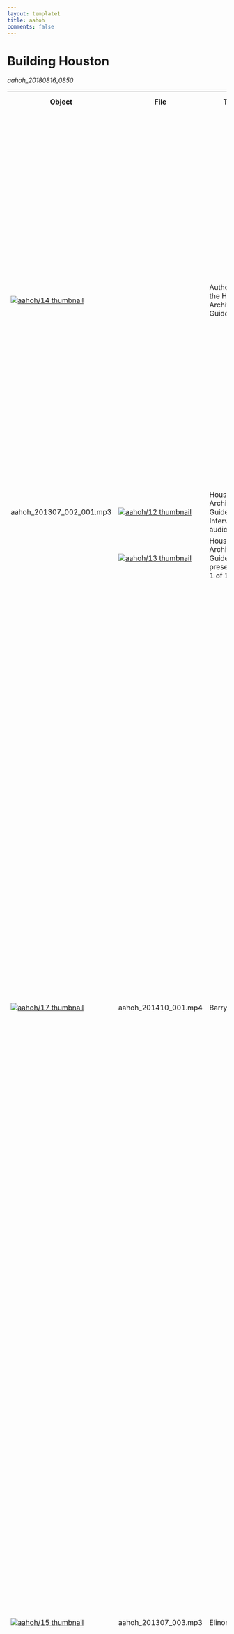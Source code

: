 ```yaml
---
layout: template1
title: aahoh
comments: false
---
```


# Building Houston
_aahoh_20180816_0850_

<table>
<tr>
<th>Object</th>
<th>File</th>
<th>Title</th>
<th>Alternate Title</th>
<th>Series Title</th>
<th>Creator</th>
<th>Contributor</th>
<th>Publisher</th>
<th>Date</th>
<th>Language</th>
<th>Description</th>
<th>Subject</th>
<th>Place</th>
<th>Time Period</th>
<th>Genre</th>
<th>Format</th>
<th>Type</th>
<th>Extent</th>
<th>Collection</th>
<th>Identifier</th>
<th>ArchivesSpace URI</th>
<th>Donor</th>
<th>Rights</th>
<th>Access Rights</th>
<th>Note</th>
</tr>
<tr>
<td><a href="http://digital.lib.uh.edu/collection/aahoh/item/14"><img src="http://digital.lib.uh.edu/contentdm/image/thumbnail/aahoh/14" alt="aahoh/14 thumbnail" /></a></td>
<td></td>
<td>Authors of the Houston Architectural Guide</td>
<td style="background-color: #e6e6e6"></td>
<td style="background-color: #e6e6e6"></td>
<td>
<ul>
<li>Fox, Stephen, 1950-</li>
<li>Moorhead, Gerald</li>
<li>Bradley, Barrie Scardino, 1945-</li>
<li>AIAH Houston</li>
<li>Minor, Craig</li>
<li>Bienvenue, Rusty</li>
</ul>
</td>
<td style="background-color: #e6e6e6"></td>
<td style="background-color: #e6e6e6"></td>
<td>2013-06-14</td>
<td>eng</td>
<td>AIA Houston's Executive Director Rusty Bienvenue hosts a conversation followed by a question and answer with the principal authors involved in publishing the 3rd Edition of the Houston Architectural Guide.</td>
<td>
<ul>
<li>Editing</li>
<li>Library materials--Digitization</li>
<li>Bookbinding</li>
<li>Photographs</li>
<li>Maps</li>
<li>Tours</li>
<li>Buildings--Texas</li>
<li>Buildings--England</li>
<li>History--Sources</li>
<li>Architectural guide mobile application</li>
<li>Missions of Espada, San Antonio</li>
<li>Research methods</li>
<li>Papademetriou, Peter C.</li>
<li>Society of Architectural Historians</li>
<li>Pevsner, Nikolaus, 1902-1983</li>
<li>Fox, Stephen, 1950-</li>
<li>Moorhead, Gerald</li>
<li>Bradley, Barrie Scardino, 1945-</li>
<li>Minor, Craig</li>
<li>Bienvenue, Rusty</li>
<li>Tempietto Zeni</li>
</ul>
</td>
<td style="background-color: #e6e6e6"></td>
<td style="background-color: #e6e6e6"></td>
<td>
<ul>
<li>interviews</li>
<li>presentation copies</li>
</ul>
</td>
<td style="background-color: #e6e6e6"></td>
<td>
<ul>
<li>Sound</li>
<li>Image</li>
</ul>
</td>
<td style="background-color: #e6e6e6"></td>
<td>
<ul>
<li>William R. Jenkins Architecture and Art Library</li>
<li>Building Houston, An Oral History Project</li>
</ul>
</td>
<td>Authors_20130508</td>
<td style="background-color: #e6e6e6"></td>
<td style="background-color: #e6e6e6"></td>
<td>Educational use only, no other permissions given. Copyright to this resource is held by the content creator, author, artist or other entity, and is provided here for educational purposes only. It may not be reproduced or distributed in any format without written permission of the copyright owner. For more information please see UH Digital Library Fair Use policy on the UH Digital Library About page.</td>
<td style="background-color: #e6e6e6"></td>
<td style="background-color: #e6e6e6"></td>
</tr>
<tr>
<td>aahoh_201307_002_001.mp3</td>
<td><a href="http://digital.lib.uh.edu/collection/aahoh/item/14/show/12"><img src="http://digital.lib.uh.edu/contentdm/image/thumbnail/aahoh/12" alt="aahoh/12 thumbnail" /></a></td>
<td>Houston Architecural Guide Interview audio, 1 of 1</td>
<td style="background-color: #e6e6e6"></td>
<td style="background-color: #e6e6e6"></td>
<td style="background-color: #e6e6e6"></td>
<td style="background-color: #e6e6e6"></td>
<td style="background-color: #e6e6e6"></td>
<td style="background-color: #e6e6e6"></td>
<td style="background-color: #e6e6e6"></td>
<td style="background-color: #e6e6e6"></td>
<td style="background-color: #e6e6e6"></td>
<td style="background-color: #e6e6e6"></td>
<td style="background-color: #e6e6e6"></td>
<td>interviews</td>
<td style="background-color: #e6e6e6"></td>
<td>Sound</td>
<td style="background-color: #e6e6e6"></td>
<td style="background-color: #e6e6e6"></td>
<td style="background-color: #e6e6e6"></td>
<td style="background-color: #e6e6e6"></td>
<td style="background-color: #e6e6e6"></td>
<td style="background-color: #e6e6e6"></td>
<td style="background-color: #e6e6e6"></td>
<td style="background-color: #e6e6e6"></td>
</tr>
<tr>
<td></td>
<td><a href="http://digital.lib.uh.edu/collection/aahoh/item/14/show/13"><img src="http://digital.lib.uh.edu/contentdm/image/thumbnail/aahoh/13" alt="aahoh/13 thumbnail" /></a></td>
<td>Houston Architecture Guide presentation, 1 of 1</td>
<td style="background-color: #e6e6e6"></td>
<td style="background-color: #e6e6e6"></td>
<td style="background-color: #e6e6e6"></td>
<td style="background-color: #e6e6e6"></td>
<td style="background-color: #e6e6e6"></td>
<td style="background-color: #e6e6e6"></td>
<td style="background-color: #e6e6e6"></td>
<td style="background-color: #e6e6e6"></td>
<td style="background-color: #e6e6e6"></td>
<td style="background-color: #e6e6e6"></td>
<td style="background-color: #e6e6e6"></td>
<td>presentation copies</td>
<td style="background-color: #e6e6e6"></td>
<td>Image</td>
<td style="background-color: #e6e6e6"></td>
<td style="background-color: #e6e6e6"></td>
<td style="background-color: #e6e6e6"></td>
<td style="background-color: #e6e6e6"></td>
<td style="background-color: #e6e6e6"></td>
<td style="background-color: #e6e6e6"></td>
<td style="background-color: #e6e6e6"></td>
<td style="background-color: #e6e6e6"></td>
</tr>
<tr>
<td><a href="http://digital.lib.uh.edu/collection/aahoh/item/17"><img src="http://digital.lib.uh.edu/contentdm/image/thumbnail/aahoh/17" alt="aahoh/17 thumbnail" /></a></td>
<td>aahoh_201410_001.mp4</td>
<td>Barry Moore</td>
<td style="background-color: #e6e6e6"></td>
<td style="background-color: #e6e6e6"></td>
<td>
<ul>
<li>Moore, Barry, F.A.I.A.</li>
<li>Homeyer, Paul</li>
<li>AIAH Houston</li>
</ul>
</td>
<td style="background-color: #e6e6e6"></td>
<td style="background-color: #e6e6e6"></td>
<td>2014-07-04</td>
<td>eng</td>
<td>Paul Homeyer interviews Barry Moore, who discusses his career in Houston and his father, Harvin Moore.</td>
<td>
<ul>
<li>Historic preservation</li>
<li>Architecture</li>
<li>Kellum-Noble house</li>
<li>Rice Memorial Chapel</li>
<li>Education</li>
<li>Teaching</li>
<li>Moores School of Music Building</li>
<li>Hardcopy</li>
<li>InnerView Magazine</li>
<li>Houston Press</li>
<li>Houson Chronicle</li>
<li>The Orange Show</li>
<li>KIPP Public Charter Schools</li>
<li>Julia Ideson Building</li>
<li>Architecture Center</li>
<li>Houston Metropolitan Research Center</li>
<li>Moore, Harvin C., 1905-</li>
<li>Rice University. School of Architecture</li>
<li>Harris County Heritage Society</li>
<li>American Institute of Architecture</li>
<li>Peterson, Charles E. (Charles Emil), 1906-2004</li>
<li>Reeves, F. Blair, 1922-</li>
<li>Historic American Building Survey (San Francisco, Calif.)</li>
<li>Briscoe, Birdsall</li>
<li>Staub, John F., 1892-1981</li>
<li>Kamrath, Karl, 1911-1988</li>
<li>Mackie, Frederick J.</li>
<li>Rice University</li>
<li>Space Center Houston: University of Pennsylvania</li>
<li>University of California, Berkeley</li>
<li>Eckbo, Garrett</li>
<li>Barnstone, Howard</li>
<li>High School for the Performing and Visual Arts (Houston, Tex.)</li>
<li>Moores Opera Center</li>
<li>Mod, Anna</li>
<li>University of Texas Medical Branch at Galveston</li>
<li>Woodcock, David G.</li>
<li>Interior Design Association</li>
<li>Becnel, Veronica Nia Dorian (1949-1990)</li>
<li>Lloyd, Hermon</li>
<li>Lloyd & Morgan</li>
<li>Golemon, Albert</li>
<li>Barry Moore Architects</li>
<li>Denny Ray and Wines Associates</li>
<li>Ray and Hollington Architects: Denny, Ruth</li>
<li>Cavitt McKnight Weymouth Inc.</li>
<li>Cullen Performance Hall</li>
<li>Pleas Doyle Associates</li>
<li>The Mathes Group</li>
<li>Kreymer, Karol</li>
<li>Rose, Howard</li>
<li>Jennings, Richard</li>
<li>Sikes Jennings Kelly & Brewer</li>
<li>Crawford, Sam</li>
<li>Moore, Chris</li>
<li>Ortiz, Ruth</li>
<li>Furr, Jim</li>
<li>Jenninges, Sikesl Brewer, Ben</li>
</ul>
</td>
<td>
<ul>
<li>The Woodlands, Texas</li>
<li>Houston, Texas</li>
<li>Japan</li>
</ul>
</td>
<td style="background-color: #e6e6e6"></td>
<td>interviews</td>
<td style="background-color: #e6e6e6"></td>
<td>Moving Image</td>
<td style="background-color: #e6e6e6"></td>
<td>
<ul>
<li>William R. Jenkins Architecture and Art Library</li>
<li>Building Houston, An Oral History Project</li>
</ul>
</td>
<td>aahoh_201410_001</td>
<td style="background-color: #e6e6e6"></td>
<td style="background-color: #e6e6e6"></td>
<td>Educational use only, no other permissions given. Copyright to this resource is held by the content creator, author, artist or other entity, and is provided here for educational purposes only. It may not be reproduced or distributed in any format without written permission of the copyright owner. For more information please see UH Digital Library Fair Use policy on the UH Digital Library About page.</td>
<td style="background-color: #e6e6e6"></td>
<td style="background-color: #e6e6e6"></td>
</tr>
<tr>
<td><a href="http://digital.lib.uh.edu/collection/aahoh/item/15"><img src="http://digital.lib.uh.edu/contentdm/image/thumbnail/aahoh/15" alt="aahoh/15 thumbnail" /></a></td>
<td>aahoh_201307_003.mp3</td>
<td>Elinor Evans</td>
<td style="background-color: #e6e6e6"></td>
<td style="background-color: #e6e6e6"></td>
<td>
<ul>
<li>Samuels, Danny M., 1947-</li>
<li>Essinger, Catherine</li>
<li>AIAH Houston</li>
<li>Evans, Elinor</li>
</ul>
</td>
<td style="background-color: #e6e6e6"></td>
<td style="background-color: #e6e6e6"></td>
<td>2013-06-20</td>
<td>eng</td>
<td>Former Rice student Danny Sammuels interviews Elinor Evans. Evans discusses her background, teaching career, classroom technique and influences as well as her parallel career as an artist.</td>
<td>
<ul>
<li>Architecture</li>
<li>Teaching</li>
<li>Classroom management</li>
<li>Oklahoma State University</li>
<li>Chouinard Art Institute (Los Angeles, Calif.)</li>
<li>University of Illinois at Urbana-Champaign</li>
<li>Rice University</li>
<li>Caudill, William</li>
<li>Yale University</li>
<li>Albers, Josef</li>
<li>Kahn, Louis I., 1901-1974</li>
<li>Johnson, Philip, 1906-2005</li>
<li>Schorre, Charles</li>
<li>Barnstone, Howard</li>
<li>Cimarron Valley Ranch, Oklahoma</li>
<li>Glass House</li>
<li>Evans, Elinor</li>
</ul>
</td>
<td>Bartlesville, Oklahoma</td>
<td style="background-color: #e6e6e6"></td>
<td>interviews</td>
<td style="background-color: #e6e6e6"></td>
<td>Sound</td>
<td style="background-color: #e6e6e6"></td>
<td>
<ul>
<li>William R. Jenkins Architecture and Art Library</li>
<li>Building Houston, An Oral History Project</li>
</ul>
</td>
<td>Evans_20130620</td>
<td style="background-color: #e6e6e6"></td>
<td style="background-color: #e6e6e6"></td>
<td>Educational use only, no other permissions given. Copyright to this resource is held by the content creator, author, artist or other entity, and is provided here for educational purposes only. It may not be reproduced or distributed in any format without written permission of the copyright owner. For more information please see UH Digital Library Fair Use policy on the UH Digital Library About page.</td>
<td style="background-color: #e6e6e6"></td>
<td style="background-color: #e6e6e6"></td>
</tr>
<tr>
<td><a href="http://digital.lib.uh.edu/collection/aahoh/item/5"><img src="http://digital.lib.uh.edu/contentdm/image/thumbnail/aahoh/5" alt="aahoh/5 thumbnail" /></a></td>
<td></td>
<td>Eugene Aubry</td>
<td style="background-color: #e6e6e6"></td>
<td style="background-color: #e6e6e6"></td>
<td>
<ul>
<li>Aubry, Eugene, 1935-</li>
<li>Essinger, Catherine</li>
<li>AIAH Houston</li>
</ul>
</td>
<td style="background-color: #e6e6e6"></td>
<td style="background-color: #e6e6e6"></td>
<td>2012-10-30</td>
<td>eng</td>
<td>Eugene Aubry interviewed by Catherine Essinger.  Aubry discusses his influences growing up in Galveston, his architectural practice, a partnership with S. I. Morris and with Howard Barnstone, and select projects.</td>
<td>
<ul>
<li>Architecture</li>
<li>Architectural firms</li>
<li>Tin houses</li>
<li>Tin movement</li>
<li>Aubry, Eugene, 1935-</li>
<li>Essinger, Catherine</li>
<li>Rothko Chapel (Houston, Tex.)</li>
<li>Transco Tower (Houston, Tex.)</li>
<li>Clayton, Nick</li>
<li>University of Houston</li>
<li>Barnstone, Howard</li>
<li>Menil, John de</li>
<li>Menil, Dominique de</li>
<li>Morris, S. I.</li>
<li>Rice University. Media Center</li>
<li>Pei, I. M., 1917-</li>
<li>Colaco, Joseph P.</li>
<li>Mashburn, Joe</li>
<li>Cartier-Bresson, Henri, 1908-2004</li>
<li>Stoller, Ezra</li>
<li>Swan, Simone</li>
<li>Gehry, Frank O., 1929-</li>
<li>Johnson, Philip, 1906-2005</li>
<li>Rice University</li>
<li>Contemporary Arts Museum</li>
<li>Burgee, John, 1933-</li>
<li>Wortham Theater Center</li>
<li>Glassell School of Art</li>
<li>Barbara Fendrick Gallery</li>
<li>Paley, Albert</li>
<li>Holmes, Ann</li>
<li>Nevelson, Louise, 1899-1988</li>
<li>Ball High School, Galveston, Texas</li>
<li>Zwiener, Charles</li>
<li>Keeland, Burdette</li>
<li>Palmer, Don</li>
<li>Rosenburg, Adrian</li>
<li>Bolton, Preston</li>
<li>Neuhaus, Hugo</li>
<li>Manley, John</li>
<li>de Menil house</li>
<li>Bellows, Warren</li>
<li>Rice University Art Barn</li>
<li>Garrett, Pete Ed</li>
<li>Harris Co. Center for the Retarded</li>
<li>Denny Kempner House</li>
<li>Vassar Place Apartments</li>
<li>Roy Avenue Townhouses</li>
<li>Awty International School</li>
<li>Central Public Library</li>
<li>Hennington, David M.</li>
<li>Walsh, Sally</li>
<li>Julia B. Ideson Library</li>
<li>Claes Oldenburg Geometric Mouse</li>
<li>Columbia Central Library</li>
<li>Selby (Florida) Library</li>
<li>Jenkins, William (Bill)</li>
<li>Adler, Gail F.</li>
<li>Adler, Louis</li>
<li>Masterson, Harry</li>
<li>Wortham, Rusty Cizik, Robert (Bob)</li>
<li>Esperson Building</li>
<li>Daniels, Myra Janco</li>
<li>Naples Philharmonic Center for the Arts</li>
<li>Artis-Naples</li>
</ul>
</td>
<td>Galveston, Texas</td>
<td style="background-color: #e6e6e6"></td>
<td>interviews</td>
<td style="background-color: #e6e6e6"></td>
<td>Sound</td>
<td style="background-color: #e6e6e6"></td>
<td>
<ul>
<li>William R. Jenkins Architecture and Art Library</li>
<li>Building Houston, An Oral History Project</li>
</ul>
</td>
<td>Aubry_20131030</td>
<td style="background-color: #e6e6e6"></td>
<td style="background-color: #e6e6e6"></td>
<td>Educational use only, no other permissions given. Copyright to this resource is held by the content creator, author, artist or other entity, and is provided here for educational purposes only. It may not be reproduced or distributed in any format without written permission of the copyright owner. For more information please see UH Digital Library Fair Use policy on the UH Digital Library About page.</td>
<td style="background-color: #e6e6e6"></td>
<td style="background-color: #e6e6e6"></td>
</tr>
<tr>
<td>aahoh_201307_008_001.mp3</td>
<td><a href="http://digital.lib.uh.edu/collection/aahoh/item/5/show/3"><img src="http://digital.lib.uh.edu/contentdm/image/thumbnail/aahoh/3" alt="aahoh/3 thumbnail" /></a></td>
<td>Aubry audio, 1 of 2</td>
<td style="background-color: #e6e6e6"></td>
<td style="background-color: #e6e6e6"></td>
<td style="background-color: #e6e6e6"></td>
<td style="background-color: #e6e6e6"></td>
<td style="background-color: #e6e6e6"></td>
<td style="background-color: #e6e6e6"></td>
<td style="background-color: #e6e6e6"></td>
<td style="background-color: #e6e6e6"></td>
<td style="background-color: #e6e6e6"></td>
<td style="background-color: #e6e6e6"></td>
<td style="background-color: #e6e6e6"></td>
<td style="background-color: #e6e6e6"></td>
<td style="background-color: #e6e6e6"></td>
<td style="background-color: #e6e6e6"></td>
<td style="background-color: #e6e6e6"></td>
<td style="background-color: #e6e6e6"></td>
<td style="background-color: #e6e6e6"></td>
<td style="background-color: #e6e6e6"></td>
<td style="background-color: #e6e6e6"></td>
<td style="background-color: #e6e6e6"></td>
<td style="background-color: #e6e6e6"></td>
<td style="background-color: #e6e6e6"></td>
</tr>
<tr>
<td>aahoh_201307_008_002.mp3</td>
<td><a href="http://digital.lib.uh.edu/collection/aahoh/item/5/show/4"><img src="http://digital.lib.uh.edu/contentdm/image/thumbnail/aahoh/4" alt="aahoh/4 thumbnail" /></a></td>
<td>Aubry audio, 2 of 2</td>
<td style="background-color: #e6e6e6"></td>
<td style="background-color: #e6e6e6"></td>
<td style="background-color: #e6e6e6"></td>
<td style="background-color: #e6e6e6"></td>
<td style="background-color: #e6e6e6"></td>
<td style="background-color: #e6e6e6"></td>
<td style="background-color: #e6e6e6"></td>
<td style="background-color: #e6e6e6"></td>
<td style="background-color: #e6e6e6"></td>
<td style="background-color: #e6e6e6"></td>
<td style="background-color: #e6e6e6"></td>
<td style="background-color: #e6e6e6"></td>
<td style="background-color: #e6e6e6"></td>
<td style="background-color: #e6e6e6"></td>
<td style="background-color: #e6e6e6"></td>
<td style="background-color: #e6e6e6"></td>
<td style="background-color: #e6e6e6"></td>
<td style="background-color: #e6e6e6"></td>
<td style="background-color: #e6e6e6"></td>
<td style="background-color: #e6e6e6"></td>
<td style="background-color: #e6e6e6"></td>
<td style="background-color: #e6e6e6"></td>
</tr>
<tr>
<th>Object</th>
<th>File</th>
<th>Title</th>
<th>Alternate Title</th>
<th>Series Title</th>
<th>Creator</th>
<th>Contributor</th>
<th>Publisher</th>
<th>Date</th>
<th>Language</th>
<th>Description</th>
<th>Subject</th>
<th>Place</th>
<th>Time Period</th>
<th>Genre</th>
<th>Format</th>
<th>Type</th>
<th>Extent</th>
<th>Collection</th>
<th>Identifier</th>
<th>ArchivesSpace URI</th>
<th>Donor</th>
<th>Rights</th>
<th>Access Rights</th>
<th>Note</th>
</tr>
<tr>
<td><a href="http://digital.lib.uh.edu/collection/aahoh/item/6"><img src="http://digital.lib.uh.edu/contentdm/image/thumbnail/aahoh/6" alt="aahoh/6 thumbnail" /></a></td>
<td>aahoh_201307_001.mp3</td>
<td>Gerald Hines</td>
<td style="background-color: #e6e6e6"></td>
<td style="background-color: #e6e6e6"></td>
<td>
<ul>
<li>Muñoz, Jorge</li>
<li>Hines, Gerald D.</li>
<li>AIAH Houston</li>
</ul>
</td>
<td style="background-color: #e6e6e6"></td>
<td style="background-color: #e6e6e6"></td>
<td>2013-05-01</td>
<td>eng</td>
<td>Gerald Hines interviewed by Jorge Muñoz, principal partner of Muñoz and Albin Architecture and Planning. Hines discusses his background as an engineer, his career as a developer, his work with leading architects, building materials and finishes, and select development projects.</td>
<td>
<ul>
<li>Architectural firms</li>
<li>Engineering--United States</li>
<li>Buildings--Texas</li>
<li>Architecture, Postmodern</li>
<li>Tour Hines (Paris, France)</li>
<li>Texas Engineering</li>
<li>Muñoz, Jorge</li>
<li>Hines, Gerald D.</li>
<li>Burns, Arthur</li>
<li>Rolfe, Walter, 1880-1944</li>
<li>Johnson, Philip, 1906-2005</li>
<li>Graham, Bruce, 1925-2010</li>
<li>Kerr, Baine, 1946-</li>
<li>Burgee, John, 1933-</li>
<li>Marcus, Stanley, 1905-2002</li>
<li>Obata, Gyo, 1923-</li>
<li>Hellmuth, Obata & Kassabaum</li>
<li>Houston Galleria (Shopping center)</li>
<li>Transco Tower (Houston, Tex.)</li>
<li>Bowen, Jack (William Jackson), 1922-2011</li>
<li>Transco Energy Company</li>
<li>Hines, Laura</li>
<li>Skidmore, Owings & Merrill</li>
<li>Taylor, Harwood</li>
<li>Neuhas and Taylor</li>
<li>Hines, Jeff</li>
<li>Hines, Trevor</li>
<li>One Shell Plaza</li>
<li>Penzoil Tower</li>
<li>Post Oak Central</li>
<li>Waterwall</li>
<li>BG Group Place, Houston, Texas</li>
<li>CityCenterDC, Washington D.C.</li>
<li>EDF Tower, Paris, France</li>
</ul>
</td>
<td style="background-color: #e6e6e6"></td>
<td style="background-color: #e6e6e6"></td>
<td>interviews</td>
<td style="background-color: #e6e6e6"></td>
<td>Sound</td>
<td style="background-color: #e6e6e6"></td>
<td>
<ul>
<li>William R. Jenkins Architecture and Art Library</li>
<li>Building Houston, An Oral History Project</li>
</ul>
</td>
<td>Hines_20130422</td>
<td style="background-color: #e6e6e6"></td>
<td style="background-color: #e6e6e6"></td>
<td>Educational use only, no other permissions given. Copyright to this resource is held by the content creator, author, artist or other entity, and is provided here for educational purposes only. It may not be reproduced or distributed in any format without written permission of the copyright owner. For more information please see UH Digital Library Fair Use policy on the UH Digital Library About page.</td>
<td style="background-color: #e6e6e6"></td>
<td style="background-color: #e6e6e6"></td>
</tr>
<tr>
<td><a href="http://digital.lib.uh.edu/collection/aahoh/item/61"><img src="http://digital.lib.uh.edu/contentdm/image/thumbnail/aahoh/61" alt="aahoh/61 thumbnail" /></a></td>
<td></td>
<td>Hermon Lloyd</td>
<td style="background-color: #e6e6e6"></td>
<td style="background-color: #e6e6e6"></td>
<td>
<ul>
<li>AIAH Houston</li>
<li>Rick, Robert</li>
</ul>
</td>
<td style="background-color: #e6e6e6"></td>
<td style="background-color: #e6e6e6"></td>
<td>1981-08-19</td>
<td>eng</td>
<td>Architect Hermon Lloyd discusses his life and career in Houston, TX. Hermon Lloyd interviewed by Robert Rick.</td>
<td>
<ul>
<li>Postmodernism</li>
<li>Rice University. School of Architecture</li>
<li>Watkin, William Ward, 1886-1952</li>
<li>Foley's (Firm)</li>
<li>Kinkaid School</li>
<li>Bowen, Alma</li>
<li>Hooten, Claude</li>
<li>Arrants, Edward B.</li>
<li>Brown, Charles Lowman</li>
<li>Harvin C. Moore & Hermon Lloyd (Firm)</li>
<li>Clifton Moore House (Lakeside Country Club building)</li>
<li>Eastern States Petroleum Company Refinery</li>
<li>Morgan, W.B.</li>
<li>Hermon Lloyd & W.B. Morgan (Firm)</li>
<li>Straus-Frank Company Building</li>
<li>Rice Stadium</li>
<li>Melrose Building</li>
<li>American General Building</li>
<li>Staus, William</li>
<li>Straus, Carol</li>
</ul>
</td>
<td>
<ul>
<li>Houston, Texas</li>
<li>Fairview Street (Houston, Tex.)</li>
<li>Montrose (Houston, Tex.)</li>
</ul>
</td>
<td style="background-color: #e6e6e6"></td>
<td>interviews</td>
<td style="background-color: #e6e6e6"></td>
<td>
<ul>
<li>Sound</li>
<li>Text</li>
</ul>
</td>
<td style="background-color: #e6e6e6"></td>
<td>
<ul>
<li>William R. Jenkins Architecture and Art Library</li>
<li>Building Houston, An Oral History Project</li>
</ul>
</td>
<td style="background-color: #e6e6e6"></td>
<td style="background-color: #e6e6e6"></td>
<td style="background-color: #e6e6e6"></td>
<td>Educational use only, no other permissions given. Copyright to this resource is held by the content creator, author, artist or other entity, and is provided here for educational purposes only. It may not be reproduced or distributed in any format without written permission of the copyright owner. For more information please see UH Digital Library Fair Use policy on the UH Digital Library About page.</td>
<td style="background-color: #e6e6e6"></td>
<td style="background-color: #e6e6e6"></td>
</tr>
<tr>
<td>aahoh_201703_002_001.mp3</td>
<td><a href="http://digital.lib.uh.edu/collection/aahoh/item/61/show/59"><img src="http://digital.lib.uh.edu/contentdm/image/thumbnail/aahoh/59" alt="aahoh/59 thumbnail" /></a></td>
<td>Lloyd audio, 1 of 1</td>
<td style="background-color: #e6e6e6"></td>
<td style="background-color: #e6e6e6"></td>
<td style="background-color: #e6e6e6"></td>
<td style="background-color: #e6e6e6"></td>
<td style="background-color: #e6e6e6"></td>
<td style="background-color: #e6e6e6"></td>
<td style="background-color: #e6e6e6"></td>
<td style="background-color: #e6e6e6"></td>
<td style="background-color: #e6e6e6"></td>
<td style="background-color: #e6e6e6"></td>
<td style="background-color: #e6e6e6"></td>
<td style="background-color: #e6e6e6"></td>
<td style="background-color: #e6e6e6"></td>
<td style="background-color: #e6e6e6"></td>
<td style="background-color: #e6e6e6"></td>
<td style="background-color: #e6e6e6"></td>
<td style="background-color: #e6e6e6"></td>
<td style="background-color: #e6e6e6"></td>
<td style="background-color: #e6e6e6"></td>
<td style="background-color: #e6e6e6"></td>
<td style="background-color: #e6e6e6"></td>
<td style="background-color: #e6e6e6"></td>
</tr>
<tr>
<td></td>
<td><a href="http://digital.lib.uh.edu/collection/aahoh/item/61/show/60"><img src="http://digital.lib.uh.edu/contentdm/image/thumbnail/aahoh/60" alt="aahoh/60 thumbnail" /></a></td>
<td>Lloyd transcript, 1 of 1</td>
<td style="background-color: #e6e6e6"></td>
<td style="background-color: #e6e6e6"></td>
<td style="background-color: #e6e6e6"></td>
<td style="background-color: #e6e6e6"></td>
<td style="background-color: #e6e6e6"></td>
<td style="background-color: #e6e6e6"></td>
<td style="background-color: #e6e6e6"></td>
<td style="background-color: #e6e6e6"></td>
<td style="background-color: #e6e6e6"></td>
<td style="background-color: #e6e6e6"></td>
<td style="background-color: #e6e6e6"></td>
<td style="background-color: #e6e6e6"></td>
<td style="background-color: #e6e6e6"></td>
<td style="background-color: #e6e6e6"></td>
<td style="background-color: #e6e6e6"></td>
<td style="background-color: #e6e6e6"></td>
<td style="background-color: #e6e6e6"></td>
<td style="background-color: #e6e6e6"></td>
<td style="background-color: #e6e6e6"></td>
<td style="background-color: #e6e6e6"></td>
<td style="background-color: #e6e6e6"></td>
<td style="background-color: #e6e6e6"></td>
</tr>
<tr>
<td><a href="http://digital.lib.uh.edu/collection/aahoh/item/16"><img src="http://digital.lib.uh.edu/contentdm/image/thumbnail/aahoh/16" alt="aahoh/16 thumbnail" /></a></td>
<td>aahoh_201411_001.mp4</td>
<td>Joe Colaco</td>
<td style="background-color: #e6e6e6"></td>
<td style="background-color: #e6e6e6"></td>
<td>
<ul>
<li>Colaco, Joseph P.</li>
<li>Cantu, Jason</li>
<li>AIAH Houston</li>
</ul>
</td>
<td style="background-color: #e6e6e6"></td>
<td style="background-color: #e6e6e6"></td>
<td>2014-11-07</td>
<td>eng</td>
<td>Jason Cantu interviews Joe Colaco, who discusses his education, his work as a sctructural engineer, especially of high rise buildings, and his work as a full professor at the University of Houston College of Architecture.</td>
<td>
<ul>
<li>John Hancock Center (Chicago, Ill.)</li>
<li>Transportation</li>
<li>One Shell Plaza Building</li>
<li>Tube in tube construction</li>
<li>Penzoil Place</li>
<li>Texas Commerce Plaza</li>
<li>J. P. Morgan Chase Building</li>
<li>University of Illinois</li>
<li>Skidmore, Owings & Merrill</li>
<li>Hines, Gerald D.</li>
<li>Johnson, Philip, 1906-2005</li>
<li>University of Houston. College of Architecture</li>
<li>Illinois Institute of Technology. College of Architecture</li>
<li>Mies van der Rohe, Ludwig, 1886-1969</li>
<li>Pei, I. M., 1917-</li>
<li>Schnitzer, Kenneth L., 1929-</li>
<li>Crow, Trammell</li>
<li>Prudential Insurance Company of America</li>
<li>Khan, Faisal</li>
</ul>
</td>
<td>
<ul>
<li>Mumbai, India</li>
<li>Houston, Texas</li>
</ul>
</td>
<td style="background-color: #e6e6e6"></td>
<td>interviews</td>
<td style="background-color: #e6e6e6"></td>
<td>Moving Image</td>
<td style="background-color: #e6e6e6"></td>
<td>
<ul>
<li>William R. Jenkins Architecture and Art Library</li>
<li>Building Houston, An Oral History Project</li>
</ul>
</td>
<td>aahoh_201411_001</td>
<td style="background-color: #e6e6e6"></td>
<td style="background-color: #e6e6e6"></td>
<td>Educational use only, no other permissions given. Copyright to this resource is held by the content creator, author, artist or other entity, and is provided here for educational purposes only. It may not be reproduced or distributed in any format without written permission of the copyright owner. For more information please see UH Digital Library Fair Use policy on the UH Digital Library About page.</td>
<td style="background-color: #e6e6e6"></td>
<td style="background-color: #e6e6e6"></td>
</tr>
<tr>
<td><a href="http://digital.lib.uh.edu/collection/aahoh/item/23"><img src="http://digital.lib.uh.edu/contentdm/image/thumbnail/aahoh/23" alt="aahoh/23 thumbnail" /></a></td>
<td></td>
<td>John F. Staub</td>
<td style="background-color: #e6e6e6"></td>
<td style="background-color: #e6e6e6"></td>
<td>
<ul>
<li>Staub, John F., 1892-1981</li>
<li>AIAH Houston</li>
<li>Rick, Robert</li>
</ul>
</td>
<td style="background-color: #e6e6e6"></td>
<td style="background-color: #e6e6e6"></td>
<td style="background-color: #e6e6e6"></td>
<td>eng</td>
<td>John Staub discusses with Robert Rick  his influences  growing up, his architectural practice with a focus on his residential work and select comercial projects.</td>
<td>
<ul>
<li>Real estate investment</li>
<li>Cullen House (Houston, Tex.)</li>
<li>Crabb House (Houston, Tex.)</li>
<li>Farish House (Shadyside, Houston, Tex.)</li>
<li>Womack House (Shadyside, Houston, Tex.)</li>
<li>Neal House (Houston, Tex.)</li>
<li>Peterkin House (Houston, Tex.)</li>
<li>Vandenberge House (Victoria, Tex.)</li>
<li>Means House (Houston, Tex.)</li>
<li>Slick House (Terrell Hills, Tex.)</li>
<li>Dudley House (Houston, Tex.)</li>
<li>Welder House (Houston, Tex.)</li>
<li>Magnolia Hill (Olmos Park, Tex.)</li>
<li>The Architecture of John F. Staub</li>
<li>Federal Office Building and U.S. Courthouse (Houston, Tex.)</li>
<li>Mr. and Mrs. Jesse H. Jones Penthouse (Lamar Hotel, Houston, Tex.)</li>
<li>Moore, Harvin C., 1905-</li>
<li>Fondren Library</li>
<li>Texas Memorial Museum</li>
<li>Houston Country Club</li>
<li>Carter, Amon Giles, 1879-1955</li>
<li>Cullen, Hugh Roy, 1881-1957</li>
<li>Lindeberg, H. T. (Harrie Thomas), 1879-</li>
<li>Hamman, John, 1879-1966</li>
<li>Jones, Jesse H. (Jesse Holman), 1874-1956</li>
<li>Neal, J. Robert (James Robert), 1894-1939</li>
<li>Cret, Paul Philippe, 1876-1945</li>
<li>Urschel, Charles F., 1890-1970</li>
<li>Junior League of Houston</li>
<li>Briscoe, Birdsall Parmenas, 1876-1971</li>
<li>Thomas, Albert, 1898-1966</li>
<li>Hedrick, Wyatt Cephas, 1888-1964</li>
<li>Staub, Anna Cornelia Fanz</li>
<li>BarberMcMurry Architects (Knoxville, TN)</li>
<li>Rather, Thomas</li>
<li>Carter, Nenetta Wiess</li>
<li>Cullen, Lillie Cranz</li>
<li>Adler, Abraham M.</li>
<li>American Institute of Architects. Gulf State District</li>
<li>American Institute of Architects. Jury of Fellows</li>
<li>University of Texas at Austin. Architecture</li>
</ul>
</td>
<td>
<ul>
<li>Houston, Texas</li>
<li>Riverside Terrace</li>
<li>Shadyside, Houston, Tex.</li>
</ul>
</td>
<td style="background-color: #e6e6e6"></td>
<td>interviews</td>
<td style="background-color: #e6e6e6"></td>
<td>Sound</td>
<td style="background-color: #e6e6e6"></td>
<td>
<ul>
<li>William R. Jenkins Architecture and Art Library</li>
<li>Building Houston, An Oral History Project</li>
</ul>
</td>
<td style="background-color: #e6e6e6"></td>
<td style="background-color: #e6e6e6"></td>
<td style="background-color: #e6e6e6"></td>
<td>Educational use only, no other permissions given. Copyright to this resource is held by the content creator, author, artist or other entity, and is provided here for educational purposes only. It may not be reproduced or distributed in any format without written permission of the copyright owner. For more information please see UH Digital Library Fair Use policy on the UH Digital Library About page.</td>
<td style="background-color: #e6e6e6"></td>
<td style="background-color: #e6e6e6"></td>
</tr>
<tr>
<td>aahoh_201502_001_001.mp3</td>
<td><a href="http://digital.lib.uh.edu/collection/aahoh/item/23/show/21"><img src="http://digital.lib.uh.edu/contentdm/image/thumbnail/aahoh/21" alt="aahoh/21 thumbnail" /></a></td>
<td>Staub audio, 1 of 2</td>
<td style="background-color: #e6e6e6"></td>
<td style="background-color: #e6e6e6"></td>
<td style="background-color: #e6e6e6"></td>
<td style="background-color: #e6e6e6"></td>
<td style="background-color: #e6e6e6"></td>
<td style="background-color: #e6e6e6"></td>
<td style="background-color: #e6e6e6"></td>
<td style="background-color: #e6e6e6"></td>
<td style="background-color: #e6e6e6"></td>
<td style="background-color: #e6e6e6"></td>
<td style="background-color: #e6e6e6"></td>
<td style="background-color: #e6e6e6"></td>
<td style="background-color: #e6e6e6"></td>
<td style="background-color: #e6e6e6"></td>
<td style="background-color: #e6e6e6"></td>
<td style="background-color: #e6e6e6"></td>
<td style="background-color: #e6e6e6"></td>
<td style="background-color: #e6e6e6"></td>
<td style="background-color: #e6e6e6"></td>
<td style="background-color: #e6e6e6"></td>
<td style="background-color: #e6e6e6"></td>
<td style="background-color: #e6e6e6"></td>
</tr>
<tr>
<td>aahoh_201502_001_002.mp3</td>
<td><a href="http://digital.lib.uh.edu/collection/aahoh/item/23/show/22"><img src="http://digital.lib.uh.edu/contentdm/image/thumbnail/aahoh/22" alt="aahoh/22 thumbnail" /></a></td>
<td>Staub audio, 2 of 2</td>
<td style="background-color: #e6e6e6"></td>
<td style="background-color: #e6e6e6"></td>
<td style="background-color: #e6e6e6"></td>
<td style="background-color: #e6e6e6"></td>
<td style="background-color: #e6e6e6"></td>
<td style="background-color: #e6e6e6"></td>
<td style="background-color: #e6e6e6"></td>
<td style="background-color: #e6e6e6"></td>
<td style="background-color: #e6e6e6"></td>
<td style="background-color: #e6e6e6"></td>
<td style="background-color: #e6e6e6"></td>
<td style="background-color: #e6e6e6"></td>
<td style="background-color: #e6e6e6"></td>
<td style="background-color: #e6e6e6"></td>
<td style="background-color: #e6e6e6"></td>
<td style="background-color: #e6e6e6"></td>
<td style="background-color: #e6e6e6"></td>
<td style="background-color: #e6e6e6"></td>
<td style="background-color: #e6e6e6"></td>
<td style="background-color: #e6e6e6"></td>
<td style="background-color: #e6e6e6"></td>
<td style="background-color: #e6e6e6"></td>
</tr>
<tr>
<td></td>
<td><a href="http://digital.lib.uh.edu/collection/aahoh/item/23/show/64"><img src="http://digital.lib.uh.edu/contentdm/image/thumbnail/aahoh/64" alt="aahoh/64 thumbnail" /></a></td>
<td>Staub transcript, 1 of 1</td>
<td style="background-color: #e6e6e6"></td>
<td style="background-color: #e6e6e6"></td>
<td style="background-color: #e6e6e6"></td>
<td style="background-color: #e6e6e6"></td>
<td style="background-color: #e6e6e6"></td>
<td style="background-color: #e6e6e6"></td>
<td style="background-color: #e6e6e6"></td>
<td style="background-color: #e6e6e6"></td>
<td style="background-color: #e6e6e6"></td>
<td style="background-color: #e6e6e6"></td>
<td style="background-color: #e6e6e6"></td>
<td style="background-color: #e6e6e6"></td>
<td style="background-color: #e6e6e6"></td>
<td style="background-color: #e6e6e6"></td>
<td style="background-color: #e6e6e6"></td>
<td style="background-color: #e6e6e6"></td>
<td style="background-color: #e6e6e6"></td>
<td style="background-color: #e6e6e6"></td>
<td style="background-color: #e6e6e6"></td>
<td style="background-color: #e6e6e6"></td>
<td style="background-color: #e6e6e6"></td>
<td style="background-color: #e6e6e6"></td>
</tr>
<tr>
<td><a href="http://digital.lib.uh.edu/collection/aahoh/item/24"><img src="http://digital.lib.uh.edu/contentdm/image/thumbnail/aahoh/24" alt="aahoh/24 thumbnail" /></a></td>
<td>aahoh_201512_002.mp4</td>
<td>John Paukune</td>
<td style="background-color: #e6e6e6"></td>
<td style="background-color: #e6e6e6"></td>
<td>
<ul>
<li>Paukune, John</li>
<li>Goelzer, Kerry</li>
</ul>
</td>
<td style="background-color: #e6e6e6"></td>
<td style="background-color: #e6e6e6"></td>
<td>2015-06-26</td>
<td>eng</td>
<td>John Paukune discusses with Kerry Goelzer his architectural career, with major emphasis on the construction of the Astrodome.</td>
<td>
<ul>
<li>Astrodome (Houston, Tex.)</li>
<li>Structural design</li>
<li>Tellurometer</li>
<li>Ventilation</li>
<li>Shea Stadium (New York, N.Y.)</li>
<li>Daylighting</li>
<li>Synthetic sporting surfaces</li>
<li>Architectural acoustics</li>
<li>Construction industry--Management</li>
<li>Wilson Morris Crain and Anderson (Firm)</li>
<li>Hermon Lloyd & W.B. Morgan</li>
<li>The Astrodome: Building an American Spectacle</li>
<li>Moore, Walter P.</li>
<li>Rice University. School of Architecture</li>
<li>Hofheinz, Roy, 1912-1982</li>
<li>Houston Astros (Baseball team)</li>
<li>Houston Lighting & Power Company</li>
<li>Colaco, Joseph P.</li>
<li>Smith, Tal</li>
<li>Hedrick, Wyatt Cephas</li>
<li>Anderson, Ralph Alexander, Jr., 1923-1990</li>
<li>Paukune, John</li>
<li>Morris, S.I.</li>
<li>Wilson, F. Talbot</li>
<li>Crain, Bluford Walter, Jr.</li>
<li>Jones, Arthur Evans</li>
<li>Minchew, Robert J.</li>
<li>Naman, I.A.</li>
<li>George, Eugene</li>
</ul>
</td>
<td style="background-color: #e6e6e6"></td>
<td style="background-color: #e6e6e6"></td>
<td>interviews</td>
<td style="background-color: #e6e6e6"></td>
<td>Moving Image</td>
<td style="background-color: #e6e6e6"></td>
<td>
<ul>
<li>William R. Jenkins Architecture and Art Library</li>
<li>Building Houston, An Oral History Project</li>
</ul>
</td>
<td style="background-color: #e6e6e6"></td>
<td style="background-color: #e6e6e6"></td>
<td style="background-color: #e6e6e6"></td>
<td>Educational use only, no other permissions given. Copyright to this resource is held by the content creator, author, artist or other entity, and is provided here for educational purposes only. It may not be reproduced or distributed in any format without written permission of the copyright owner. For more information please see UH Digital Library Fair Use policy on the UH Digital Library About page.</td>
<td style="background-color: #e6e6e6"></td>
<td style="background-color: #e6e6e6"></td>
</tr>
<tr>
<th>Object</th>
<th>File</th>
<th>Title</th>
<th>Alternate Title</th>
<th>Series Title</th>
<th>Creator</th>
<th>Contributor</th>
<th>Publisher</th>
<th>Date</th>
<th>Language</th>
<th>Description</th>
<th>Subject</th>
<th>Place</th>
<th>Time Period</th>
<th>Genre</th>
<th>Format</th>
<th>Type</th>
<th>Extent</th>
<th>Collection</th>
<th>Identifier</th>
<th>ArchivesSpace URI</th>
<th>Donor</th>
<th>Rights</th>
<th>Access Rights</th>
<th>Note</th>
</tr>
<tr>
<td><a href="http://digital.lib.uh.edu/collection/aahoh/item/2"><img src="http://digital.lib.uh.edu/contentdm/image/thumbnail/aahoh/2" alt="aahoh/2 thumbnail" /></a></td>
<td></td>
<td>John Zemanek</td>
<td style="background-color: #e6e6e6"></td>
<td style="background-color: #e6e6e6"></td>
<td>
<ul>
<li>Zemanek, John</li>
<li>Peters, Patrick</li>
<li>Essinger, Catherine</li>
<li>AIAH Houston</li>
</ul>
</td>
<td style="background-color: #e6e6e6"></td>
<td style="background-color: #e6e6e6"></td>
<td>2013-05-20</td>
<td>eng</td>
<td>
<ul>
<li>John Zemanek interviewed by Patrick Peters and Catherine Essinger. Zemanek discusses his background. He mentions his residences at Pierce and Pierce</li>
<li>1723 Colquitt Street.</li>
<li>1117 Peden Street</li>
<li>and the corner of Bomar and Van Buren Street.</li>
</ul>
</td>
<td>
<ul>
<li>Architecture</li>
<li>Buildings--Texas</li>
<li>World War, 1939-1945</li>
<li>Korean War, 1950-1953</li>
<li>Astrodome (Houston, Tex.)</li>
<li>Architectural firms</li>
<li>Lend-Lease Act</li>
<li>Texas Society of Architects Award</li>
<li>Foley's Department Store Building, 1110 Main Street, Houston, Texas</li>
<li>Houston Lighting and Power Building</li>
<li>Progressive Architecture Magazine</li>
<li>Three H Service Center</li>
<li>Bordersville Center</li>
<li>Hope Youth Center</li>
<li>Design with Climate</li>
<li>Texas A & M University</li>
<li>University of Texas</li>
<li>Harvard University</li>
<li>Raymond, Antonin, 1888-1976</li>
<li>Perkins, G. Holmes (George Holmes)</li>
<li>Franzheim, Kenneth, 1890-1959</li>
<li>University of Houston</li>
<li>Wright, Frank Lloyd, 1867-1959</li>
<li>Caudill, William Wayne</li>
<li>Olgyay, Victor, 1910-</li>
<li>Zemanek, John</li>
<li>Peters, Patrick</li>
<li>Essinger, Catherine</li>
<li>Hermon Lloyd and W. B. Morgan</li>
<li>Buxton, Fred</li>
<li>Wilson, Morris, and Crane</li>
</ul>
</td>
<td>Karachi, Pakistan</td>
<td style="background-color: #e6e6e6"></td>
<td>interviews</td>
<td style="background-color: #e6e6e6"></td>
<td>Sound</td>
<td style="background-color: #e6e6e6"></td>
<td>
<ul>
<li>William R. Jenkins Architecture and Art Library</li>
<li>Building Houston, An Oral History Project</li>
</ul>
</td>
<td>Zemanek_20130520</td>
<td style="background-color: #e6e6e6"></td>
<td style="background-color: #e6e6e6"></td>
<td>Educational use only, no other permissions given. Copyright to this resource is held by the content creator, author, artist or other entity, and is provided here for educational purposes only. It may not be reproduced or distributed in any format without written permission of the copyright owner. For more information please see UH Digital Library Fair Use policy on the UH Digital Library About page.</td>
<td style="background-color: #e6e6e6"></td>
<td style="background-color: #e6e6e6"></td>
</tr>
<tr>
<td>aahoh_201307_004_001.mp3</td>
<td><a href="http://digital.lib.uh.edu/collection/aahoh/item/2/show/0"><img src="http://digital.lib.uh.edu/contentdm/image/thumbnail/aahoh/0" alt="aahoh/0 thumbnail" /></a></td>
<td>Zemanek audio, 1 of 2</td>
<td style="background-color: #e6e6e6"></td>
<td style="background-color: #e6e6e6"></td>
<td style="background-color: #e6e6e6"></td>
<td style="background-color: #e6e6e6"></td>
<td style="background-color: #e6e6e6"></td>
<td style="background-color: #e6e6e6"></td>
<td style="background-color: #e6e6e6"></td>
<td style="background-color: #e6e6e6"></td>
<td style="background-color: #e6e6e6"></td>
<td style="background-color: #e6e6e6"></td>
<td style="background-color: #e6e6e6"></td>
<td style="background-color: #e6e6e6"></td>
<td style="background-color: #e6e6e6"></td>
<td style="background-color: #e6e6e6"></td>
<td style="background-color: #e6e6e6"></td>
<td style="background-color: #e6e6e6"></td>
<td style="background-color: #e6e6e6"></td>
<td style="background-color: #e6e6e6"></td>
<td style="background-color: #e6e6e6"></td>
<td style="background-color: #e6e6e6"></td>
<td style="background-color: #e6e6e6"></td>
<td style="background-color: #e6e6e6"></td>
</tr>
<tr>
<td>aahoh_201307_004_002.mp3</td>
<td><a href="http://digital.lib.uh.edu/collection/aahoh/item/2/show/1"><img src="http://digital.lib.uh.edu/contentdm/image/thumbnail/aahoh/1" alt="aahoh/1 thumbnail" /></a></td>
<td>Zemanek audio, 2 of 2</td>
<td style="background-color: #e6e6e6"></td>
<td style="background-color: #e6e6e6"></td>
<td style="background-color: #e6e6e6"></td>
<td style="background-color: #e6e6e6"></td>
<td style="background-color: #e6e6e6"></td>
<td style="background-color: #e6e6e6"></td>
<td style="background-color: #e6e6e6"></td>
<td style="background-color: #e6e6e6"></td>
<td style="background-color: #e6e6e6"></td>
<td style="background-color: #e6e6e6"></td>
<td style="background-color: #e6e6e6"></td>
<td style="background-color: #e6e6e6"></td>
<td style="background-color: #e6e6e6"></td>
<td style="background-color: #e6e6e6"></td>
<td style="background-color: #e6e6e6"></td>
<td style="background-color: #e6e6e6"></td>
<td style="background-color: #e6e6e6"></td>
<td style="background-color: #e6e6e6"></td>
<td style="background-color: #e6e6e6"></td>
<td style="background-color: #e6e6e6"></td>
<td style="background-color: #e6e6e6"></td>
<td style="background-color: #e6e6e6"></td>
</tr>
<tr>
<td><a href="http://digital.lib.uh.edu/collection/aahoh/item/26"><img src="http://digital.lib.uh.edu/contentdm/image/thumbnail/aahoh/26" alt="aahoh/26 thumbnail" /></a></td>
<td>aahoh_201512_002.mp4</td>
<td>Joseph Mashburn</td>
<td style="background-color: #e6e6e6"></td>
<td style="background-color: #e6e6e6"></td>
<td>
<ul>
<li>Mashburn, Joe</li>
<li>Mod, Anna</li>
</ul>
</td>
<td style="background-color: #e6e6e6"></td>
<td style="background-color: #e6e6e6"></td>
<td>2015-06-25</td>
<td>eng</td>
<td>Joseph Mashburn discusses with Anna Mod his background, personal interests, professional practice and teaching.</td>
<td>
<ul>
<li>Student movements</li>
<li>Glass House (New Canaan, Conn.)</li>
<li>Architecture -- Study and teaching</li>
<li>Design</li>
<li>Career development</li>
<li>Architectural practice</li>
<li>Architecture -- Europe</li>
<li>Building X (University of Houston)</li>
<li>University of Houston.  College of Architecture. Honors Studio</li>
<li>Texas A&M University.  College of Architecture.  Graduate Design Program</li>
<li>Architecture -- Australia</li>
<li>South Coast Group</li>
<li>Margaret Austin Center (Chappell Hill, Tex.)</li>
<li>Long Skinny House With A Kink In It (College Station, Tex.)</li>
<li>University of Houston.  College of Architecture Building</li>
<li>Blueprint Ball</li>
<li>University of Houston  College of Architecture Hall of Fame</li>
<li>50 from 50</li>
<li>Mashburn, Joe</li>
<li>University of Houston. College of Architecture</li>
<li>Zemanek, John</li>
<li>Barnstone, Howard</li>
<li>Barthelme, Donald, 1907-1996</li>
<li>Jenkins, W. R. (William Robert), 1927-2015</li>
<li>Lord, Chip</li>
<li>Ant Farm (Design group)</li>
<li>Hodgetts, Craig</li>
<li>Virginia Polytechnic Institute and State University. School of Architecture + Design</li>
<li>Curtin University</li>
<li>Webb, Bruce, 1941-</li>
<li>Bohuslav, Dwayne G. (Dwayne Gregory)</li>
<li>Hadid, Zaha</li>
<li>Lovett, Lyle</li>
<li>Timme, Robert H.</li>
<li>American Institute of Architects. College of Fellows</li>
<li>Westbury (Houston, TX)</li>
<li>Keeland, Burdette</li>
<li>Johnson, Philip</li>
<li>Michels, Doug</li>
<li>Mashburn, Julia S.</li>
<li>Brune, Geoffrey</li>
<li>Hertzburger, Herman</li>
</ul>
</td>
<td style="background-color: #e6e6e6"></td>
<td style="background-color: #e6e6e6"></td>
<td>interviews</td>
<td style="background-color: #e6e6e6"></td>
<td>Moving Image</td>
<td style="background-color: #e6e6e6"></td>
<td>
<ul>
<li>William R. Jenkins Architecture and Art Library</li>
<li>Building Houston, An Oral History Project</li>
</ul>
</td>
<td style="background-color: #e6e6e6"></td>
<td style="background-color: #e6e6e6"></td>
<td style="background-color: #e6e6e6"></td>
<td>Educational use only, no other permissions given. Copyright to this resource is held by the content creator, author, artist or other entity, and is provided here for educational purposes only. It may not be reproduced or distributed in any format without written permission of the copyright owner. For more information please see UH Digital Library Fair Use policy on the UH Digital Library About page.</td>
<td style="background-color: #e6e6e6"></td>
<td style="background-color: #e6e6e6"></td>
</tr>
<tr>
<td><a href="http://digital.lib.uh.edu/collection/aahoh/item/42"><img src="http://digital.lib.uh.edu/contentdm/image/thumbnail/aahoh/42" alt="aahoh/42 thumbnail" /></a></td>
<td></td>
<td>Milton McGinty</td>
<td style="background-color: #e6e6e6"></td>
<td style="background-color: #e6e6e6"></td>
<td>
<ul>
<li>AIAH Houston</li>
<li>Rick, Robert</li>
</ul>
</td>
<td style="background-color: #e6e6e6"></td>
<td style="background-color: #e6e6e6"></td>
<td>1981-06-01</td>
<td>eng</td>
<td>Milton McGinty interviewed by Robert Rick.</td>
<td>
<ul>
<li>Urban transportation</li>
<li>City planning</li>
<li>Zoning law</li>
<li>Rice University. School of Architecture</li>
<li>Methodist Hospital (Houston, Tex.)</li>
<li>Houston City Planning Commission</li>
<li>Sullivan, Maurice Joseph, 1884-1961</li>
<li>McGinty, Milton B., Jr.</li>
<li>Dixon, Sam H., Jr.</li>
<li>St. Joseph Hospital Nurses' Home</li>
<li>Staub & Rather</li>
<li>Nunn, Stayton</li>
<li>Stayton Nunn-Milton McGinty (firm)</li>
<li>Rice Stadium</li>
<li>Humble Oil & Refining Co.</li>
<li>McGinty, B. Burke</li>
<li>McGinty, John M.</li>
<li>Hooten, Claude</li>
<li>Campbell, J. I.</li>
</ul>
</td>
<td>Houston, Texas</td>
<td style="background-color: #e6e6e6"></td>
<td>interviews</td>
<td style="background-color: #e6e6e6"></td>
<td>
<ul>
<li>Sound</li>
<li>Text</li>
</ul>
</td>
<td style="background-color: #e6e6e6"></td>
<td>
<ul>
<li>William R. Jenkins Architecture and Art Library</li>
<li>Building Houston, An Oral History Project</li>
</ul>
</td>
<td style="background-color: #e6e6e6"></td>
<td style="background-color: #e6e6e6"></td>
<td style="background-color: #e6e6e6"></td>
<td>Educational use only, no other permissions given. Copyright to this resource is held by the content creator, author, artist or other entity, and is provided here for educational purposes only. It may not be reproduced or distributed in any format without written permission of the copyright owner. For more information please see UH Digital Library Fair Use policy on the UH Digital Library About page.</td>
<td style="background-color: #e6e6e6"></td>
<td style="background-color: #e6e6e6"></td>
</tr>
<tr>
<td>aahoh_201703_001_001.mp3</td>
<td><a href="http://digital.lib.uh.edu/collection/aahoh/item/42/show/40"><img src="http://digital.lib.uh.edu/contentdm/image/thumbnail/aahoh/40" alt="aahoh/40 thumbnail" /></a></td>
<td>McGinty audio, 1 of 1</td>
<td style="background-color: #e6e6e6"></td>
<td style="background-color: #e6e6e6"></td>
<td style="background-color: #e6e6e6"></td>
<td style="background-color: #e6e6e6"></td>
<td style="background-color: #e6e6e6"></td>
<td style="background-color: #e6e6e6"></td>
<td style="background-color: #e6e6e6"></td>
<td style="background-color: #e6e6e6"></td>
<td style="background-color: #e6e6e6"></td>
<td style="background-color: #e6e6e6"></td>
<td style="background-color: #e6e6e6"></td>
<td style="background-color: #e6e6e6"></td>
<td style="background-color: #e6e6e6"></td>
<td style="background-color: #e6e6e6"></td>
<td style="background-color: #e6e6e6"></td>
<td style="background-color: #e6e6e6"></td>
<td style="background-color: #e6e6e6"></td>
<td style="background-color: #e6e6e6"></td>
<td style="background-color: #e6e6e6"></td>
<td style="background-color: #e6e6e6"></td>
<td style="background-color: #e6e6e6"></td>
<td style="background-color: #e6e6e6"></td>
</tr>
<tr>
<td></td>
<td><a href="http://digital.lib.uh.edu/collection/aahoh/item/42/show/41"><img src="http://digital.lib.uh.edu/contentdm/image/thumbnail/aahoh/41" alt="aahoh/41 thumbnail" /></a></td>
<td>McGinty transcript, 1 of 1</td>
<td style="background-color: #e6e6e6"></td>
<td style="background-color: #e6e6e6"></td>
<td style="background-color: #e6e6e6"></td>
<td style="background-color: #e6e6e6"></td>
<td style="background-color: #e6e6e6"></td>
<td style="background-color: #e6e6e6"></td>
<td style="background-color: #e6e6e6"></td>
<td style="background-color: #e6e6e6"></td>
<td style="background-color: #e6e6e6"></td>
<td style="background-color: #e6e6e6"></td>
<td style="background-color: #e6e6e6"></td>
<td style="background-color: #e6e6e6"></td>
<td style="background-color: #e6e6e6"></td>
<td style="background-color: #e6e6e6"></td>
<td style="background-color: #e6e6e6"></td>
<td style="background-color: #e6e6e6"></td>
<td style="background-color: #e6e6e6"></td>
<td style="background-color: #e6e6e6"></td>
<td style="background-color: #e6e6e6"></td>
<td style="background-color: #e6e6e6"></td>
<td style="background-color: #e6e6e6"></td>
<td style="background-color: #e6e6e6"></td>
</tr>
<tr>
<td><a href="http://digital.lib.uh.edu/collection/aahoh/item/25"><img src="http://digital.lib.uh.edu/contentdm/image/thumbnail/aahoh/25" alt="aahoh/25 thumbnail" /></a></td>
<td>aahoh_201512_001.mp4</td>
<td>Raymond Brochstein</td>
<td style="background-color: #e6e6e6"></td>
<td style="background-color: #e6e6e6"></td>
<td>
<ul>
<li>Brochstein, Raymond</li>
<li>Bucek, David</li>
</ul>
</td>
<td style="background-color: #e6e6e6"></td>
<td style="background-color: #e6e6e6"></td>
<td>2015-06-26</td>
<td>eng</td>
<td>Raymond Brochstein discusses the history of his family, business, Rice University campus architecture, and the City of Houston's built environment.</td>
<td>
<ul>
<li>Building materials</li>
<li>Building, Wooden</li>
<li>Farnsworth House (Plano, Ill.)</li>
<li>Human geography</li>
<li>City planning</li>
<li>Historic buildings</li>
<li>Architecture--Conservation and restoration</li>
<li>Astrodome (Houston, Tex.)</li>
<li>Kendall/Heaton Associates</li>
<li>Brochsteins (Corp name)</li>
<li>Skimore, Owings & Merrill</li>
<li>Primavera wood</li>
<li>Lovett Hall (Rice University)</li>
<li>Brochsteins Building (Houston, Tex.)</li>
<li>Anderson Hall (Rice University)</li>
<li>Cullinen Hall (Museum of Fine Arts, Houston)</li>
<li>Brown Pavilion (Museum of Fine Arts, Houston)</li>
<li>One City Centre building (Houston, Tex.)</li>
<li>Wilson, Morris, and Crane</li>
<li>Houston Fire Alarm Building (Houston, Tex.)</li>
<li>Sears Building (Houston, Tex.)</li>
<li>Rice University -- Buildings</li>
<li>Rice Stadium (Rice University)</li>
<li>Brockman Hall for Physics (Rice University)</li>
<li>Weiss College Master's House (Rice University)</li>
<li>Brochstein Pavilion (Rice University)</li>
<li>The Office of James Burnett, Thomas Phifer & Partners</li>
<li>University of St. Thomas - Buildings</li>
<li>Architecture - Texas - Houston</li>
<li>Suburbs - Texas - Houston</li>
<li>Cities and towns - Growth - Social Aspects - Texas - Houston</li>
<li>Amon Carter Museum of American Art</li>
<li>Fort Worth National Bank</li>
<li>Roth, Emery, 1871-1948</li>
<li>Hines, Gerald D.</li>
<li>Baker & Botts</li>
<li>J. Paul Getty Museum</li>
<li>Wright, Frank Lloyd, 1867-1959</li>
<li>Fondren Library</li>
<li>Bunshaft, Gordon, 1909-1990</li>
<li>MacKie and Kamrath</li>
<li>University of Texas M.D. Anderson Cancer Center</li>
<li>Phifer, Thomas</li>
<li>Penzoil Place</li>
<li>Todd, Anderson</li>
<li>Brochstein, Isaac</li>
<li>Brochstein, Deborah</li>
<li>Johnson, Philip</li>
<li>Morris, S.I.</li>
<li>Meier, Richard</li>
<li>Arner, Theodore F.</li>
<li>Turrell, James</li>
<li>Walsh, Sally</li>
</ul>
</td>
<td>Montrose Boulevard (Houston, Tex.)</td>
<td style="background-color: #e6e6e6"></td>
<td>interviews</td>
<td style="background-color: #e6e6e6"></td>
<td>Moving Image</td>
<td style="background-color: #e6e6e6"></td>
<td>
<ul>
<li>William R. Jenkins Architecture and Art Library</li>
<li>Building Houston, An Oral History Project</li>
</ul>
</td>
<td style="background-color: #e6e6e6"></td>
<td style="background-color: #e6e6e6"></td>
<td style="background-color: #e6e6e6"></td>
<td>Educational use only, no other permissions given. Copyright to this resource is held by the content creator, author, artist or other entity, and is provided here for educational purposes only. It may not be reproduced or distributed in any format without written permission of the copyright owner. For more information please see UH Digital Library Fair Use policy on the UH Digital Library About page.</td>
<td style="background-color: #e6e6e6"></td>
<td style="background-color: #e6e6e6"></td>
</tr>
<tr>
<td><a href="http://digital.lib.uh.edu/collection/aahoh/item/20"><img src="http://digital.lib.uh.edu/contentdm/image/thumbnail/aahoh/20" alt="aahoh/20 thumbnail" /></a></td>
<td></td>
<td>Stayton and Ila Nunn</td>
<td style="background-color: #e6e6e6"></td>
<td style="background-color: #e6e6e6"></td>
<td>
<ul>
<li>AIAH Houston</li>
<li>Rick, Robert</li>
<li>Nunn, Addison Stayton, Sr.</li>
<li>Nunn, Ila Brown</li>
</ul>
</td>
<td style="background-color: #e6e6e6"></td>
<td style="background-color: #e6e6e6"></td>
<td>1980-10-15</td>
<td>eng</td>
<td>Stayton Nunn, along with his wife Ila Brown Nunn discusses his background, professional practice, and teaching with Robert Rick.</td>
<td>
<ul>
<li>Women architects</li>
<li>Trinity University (San Antonio, Tex.)</li>
<li>Rice University. School of Architecture</li>
<li>Watkin, William Ward, 1886-1952</li>
<li>Museum of Fine Arts, Houston</li>
<li>Cannady, William</li>
<li>Hines, Gerald D.</li>
<li>Staub, John Fanz (1892–1981)</li>
<li>Brown, Charles Lowman</li>
<li>Rice University. College of Architecture. Class of 1921</li>
<li>United Brotherhood of Carpenters</li>
<li>Baker, James Addison, Jr.</li>
<li>Sewall, Cleveland</li>
<li>Sewall, Blanche Harding</li>
<li>Rice University. Drama Club</li>
<li>YWCA (Galveston, Tex.)</li>
<li>Rice University.Chemistry Building</li>
<li>Hopper, Thomas T., Jr.</li>
<li>Robinson, Walter Aubrey</li>
<li>Winston, Oliver</li>
<li>McGinty, Milton</li>
<li>Pierce, Abel B.</li>
<li>Kiefner, Charles Harold</li>
<li>Alexander, Woodrow W.</li>
<li>Miller, Tom Poke</li>
<li>Nunn, Stayton, Jr.</li>
<li>Ulbrict, Herb</li>
<li>Fitz Patrick, Thomas</li>
<li>Hooten, Claude E.</li>
<li>Byrd, James Cozby</li>
<li>Ulbrict, Martha</li>
<li>Green Masque Players</li>
<li>Weber's Iron Works</li>
<li>Berger Iron Works</li>
</ul>
</td>
<td>
<ul>
<li>River Oaks</li>
<li>Broadacres, Houston, Tex.</li>
<li>Scanlan Building, Houston, Tex.</li>
<li>Cleveland Sewall House</li>
<li>Cohen House, Houston, Tex.</li>
<li>Southwestern Drug Company Building, Houston, Tex.</li>
<li>Cuney Homes, Houston, Tex.</li>
<li>Kelly Courts, Houston, Tex.</li>
</ul>
</td>
<td style="background-color: #e6e6e6"></td>
<td>interviews</td>
<td style="background-color: #e6e6e6"></td>
<td>Sound</td>
<td style="background-color: #e6e6e6"></td>
<td>
<ul>
<li>William R. Jenkins Architecture and Art Library</li>
<li>Building Houston, An Oral History Project</li>
</ul>
</td>
<td style="background-color: #e6e6e6"></td>
<td style="background-color: #e6e6e6"></td>
<td style="background-color: #e6e6e6"></td>
<td>Educational use only, no other permissions given. Copyright to this resource is held by the content creator, author, artist or other entity, and is provided here for educational purposes only. It may not be reproduced or distributed in any format without written permission of the copyright owner. For more information please see UH Digital Library Fair Use policy on the UH Digital Library About page.</td>
<td style="background-color: #e6e6e6"></td>
<td style="background-color: #e6e6e6"></td>
</tr>
<tr>
<td>aahoh_201501_001_001.mp3</td>
<td><a href="http://digital.lib.uh.edu/collection/aahoh/item/20/show/18"><img src="http://digital.lib.uh.edu/contentdm/image/thumbnail/aahoh/18" alt="aahoh/18 thumbnail" /></a></td>
<td>Nunn audio, 1 of 2</td>
<td style="background-color: #e6e6e6"></td>
<td style="background-color: #e6e6e6"></td>
<td style="background-color: #e6e6e6"></td>
<td style="background-color: #e6e6e6"></td>
<td style="background-color: #e6e6e6"></td>
<td style="background-color: #e6e6e6"></td>
<td style="background-color: #e6e6e6"></td>
<td style="background-color: #e6e6e6"></td>
<td style="background-color: #e6e6e6"></td>
<td style="background-color: #e6e6e6"></td>
<td style="background-color: #e6e6e6"></td>
<td style="background-color: #e6e6e6"></td>
<td style="background-color: #e6e6e6"></td>
<td style="background-color: #e6e6e6"></td>
<td style="background-color: #e6e6e6"></td>
<td style="background-color: #e6e6e6"></td>
<td style="background-color: #e6e6e6"></td>
<td style="background-color: #e6e6e6"></td>
<td style="background-color: #e6e6e6"></td>
<td style="background-color: #e6e6e6"></td>
<td style="background-color: #e6e6e6"></td>
<td style="background-color: #e6e6e6"></td>
</tr>
<tr>
<td>aahoh_201501_001_002.mp3</td>
<td><a href="http://digital.lib.uh.edu/collection/aahoh/item/20/show/19"><img src="http://digital.lib.uh.edu/contentdm/image/thumbnail/aahoh/19" alt="aahoh/19 thumbnail" /></a></td>
<td>Nunn audio, 2 of 2</td>
<td style="background-color: #e6e6e6"></td>
<td style="background-color: #e6e6e6"></td>
<td style="background-color: #e6e6e6"></td>
<td style="background-color: #e6e6e6"></td>
<td style="background-color: #e6e6e6"></td>
<td style="background-color: #e6e6e6"></td>
<td style="background-color: #e6e6e6"></td>
<td style="background-color: #e6e6e6"></td>
<td style="background-color: #e6e6e6"></td>
<td style="background-color: #e6e6e6"></td>
<td style="background-color: #e6e6e6"></td>
<td style="background-color: #e6e6e6"></td>
<td style="background-color: #e6e6e6"></td>
<td style="background-color: #e6e6e6"></td>
<td style="background-color: #e6e6e6"></td>
<td style="background-color: #e6e6e6"></td>
<td style="background-color: #e6e6e6"></td>
<td style="background-color: #e6e6e6"></td>
<td style="background-color: #e6e6e6"></td>
<td style="background-color: #e6e6e6"></td>
<td style="background-color: #e6e6e6"></td>
<td style="background-color: #e6e6e6"></td>
</tr>
<tr>
<td>aahoh_201501_001_003.pdf</td>
<td><a href="http://digital.lib.uh.edu/collection/aahoh/item/20/show/65"><img src="http://digital.lib.uh.edu/contentdm/image/thumbnail/aahoh/65" alt="aahoh/65 thumbnail" /></a></td>
<td>Nunn transcript, 1 of 1</td>
<td style="background-color: #e6e6e6"></td>
<td style="background-color: #e6e6e6"></td>
<td style="background-color: #e6e6e6"></td>
<td style="background-color: #e6e6e6"></td>
<td style="background-color: #e6e6e6"></td>
<td style="background-color: #e6e6e6"></td>
<td style="background-color: #e6e6e6"></td>
<td style="background-color: #e6e6e6"></td>
<td style="background-color: #e6e6e6"></td>
<td style="background-color: #e6e6e6"></td>
<td style="background-color: #e6e6e6"></td>
<td style="background-color: #e6e6e6"></td>
<td style="background-color: #e6e6e6"></td>
<td style="background-color: #e6e6e6"></td>
<td style="background-color: #e6e6e6"></td>
<td style="background-color: #e6e6e6"></td>
<td style="background-color: #e6e6e6"></td>
<td style="background-color: #e6e6e6"></td>
<td style="background-color: #e6e6e6"></td>
<td style="background-color: #e6e6e6"></td>
<td style="background-color: #e6e6e6"></td>
<td style="background-color: #e6e6e6"></td>
</tr>
<tr>
<th>Object</th>
<th>File</th>
<th>Title</th>
<th>Alternate Title</th>
<th>Series Title</th>
<th>Creator</th>
<th>Contributor</th>
<th>Publisher</th>
<th>Date</th>
<th>Language</th>
<th>Description</th>
<th>Subject</th>
<th>Place</th>
<th>Time Period</th>
<th>Genre</th>
<th>Format</th>
<th>Type</th>
<th>Extent</th>
<th>Collection</th>
<th>Identifier</th>
<th>ArchivesSpace URI</th>
<th>Donor</th>
<th>Rights</th>
<th>Access Rights</th>
<th>Note</th>
</tr>
<tr>
<td><a href="http://digital.lib.uh.edu/collection/aahoh/item/62"><img src="http://digital.lib.uh.edu/contentdm/image/thumbnail/aahoh/62" alt="aahoh/62 thumbnail" /></a></td>
<td></td>
<td>William T. Cannady</td>
<td style="background-color: #e6e6e6"></td>
<td style="background-color: #e6e6e6"></td>
<td>
<ul>
<li>Grenader, Nonya</li>
<li>AIAH Houston</li>
</ul>
</td>
<td style="background-color: #e6e6e6"></td>
<td style="background-color: #e6e6e6"></td>
<td>2016-04-04</td>
<td>eng</td>
<td>William T. Cannady discusses his life, emphasizing his career as an architect and educator. William T. Cannady interviewed by Nonya Grenader.</td>
<td>
<ul>
<li>Group work in architecture</li>
<li>Architectural practice</li>
<li>Architecture</li>
<li>Rice Design Fete IV</li>
<li>New Schools for New Towns : a Project Sponsored by Educational Facilities Laboratories [of the] Rice Design Fete IV</li>
<li>The Things They've Done : a Book About the Careers of Selected Graduates of the Rice University School of Architecture</li>
<li>Airport Architects</li>
<li>Goodyear Blimp</li>
<li>Rice University, Parking Study</li>
<li>Rice University. School of Architecture</li>
<li>Educational Facilities Laboratories</li>
<li>Caudill, William Wayne</li>
<li>Scott Brown, Denise</li>
<li>Timme, Robert H.</li>
<li>Sert, José Luis, 1902-1983</li>
<li>Ciampi, Mario J. (Mario Joseph), 1907-2006</li>
<li>Wurster, William Wilson</li>
<li>George Bush Intercontinental Airport (Houston, Tex.)</li>
<li>Welch, Louie</li>
<li>Thomsen, Charles B.</li>
<li>St. Barnabas Church (Fredericksburg, Tex.)</li>
<li>Pierce, George F. (George Foster), 1811-1884</li>
<li>Rice Design Alliance (Houston, Tex.)</li>
<li>Omniplan Architects</li>
<li>Pitzer, Kenneth S. (Kenneth Sanborn), 1914-1997</li>
<li>Kahn, Louis I., 1901-1974</li>
<li>Hackerman, Norman</li>
<li>Gillis, Malcolm</li>
<li>Hines, Gerald D.</li>
<li>Samuels, Danny</li>
<li>Anderson, Ralph</li>
<li>Mitchell, O. Jack</li>
<li>Rice Design Associates (Firm)</li>
</ul>
</td>
<td>Houston, Texas</td>
<td style="background-color: #e6e6e6"></td>
<td>interviews</td>
<td style="background-color: #e6e6e6"></td>
<td>Moving Image</td>
<td style="background-color: #e6e6e6"></td>
<td>
<ul>
<li>William R. Jenkins Architecture and Art Library</li>
<li>Building Houston, An Oral History Project</li>
</ul>
</td>
<td style="background-color: #e6e6e6"></td>
<td style="background-color: #e6e6e6"></td>
<td style="background-color: #e6e6e6"></td>
<td>Educational use only, no other permissions given. Copyright to this resource is held by the content creator, author, artist or other entity, and is provided here for educational purposes only. It may not be reproduced or distributed in any format without written permission of the copyright owner. For more information please see UH Digital Library Fair Use policy on the UH Digital Library About page.</td>
<td style="background-color: #e6e6e6"></td>
<td style="background-color: #e6e6e6"></td>
</tr>
<table>
